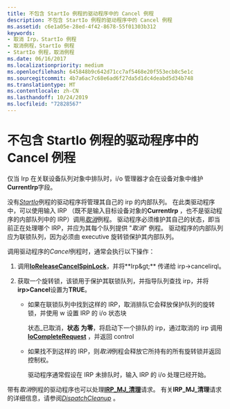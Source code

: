 ```yaml
---
title: 不包含 StartIo 例程的驱动程序中的 Cancel 例程
description: 不包含 StartIo 例程的驱动程序中的 Cancel 例程
ms.assetid: c6e1a05e-28ed-4f42-8678-55f01303b312
keywords:
- 取消 Irp，StartIo 例程
- 取消例程，StartIo 例程
- StartIo 例程，取消例程
ms.date: 06/16/2017
ms.localizationpriority: medium
ms.openlocfilehash: 645848b9c642d71cc7af5468e20f553ecb8c5e1c
ms.sourcegitcommit: 4b7a6ac7c68e6ad6f27da5d1dc4deabd5d34b748
ms.translationtype: MT
ms.contentlocale: zh-CN
ms.lasthandoff: 10/24/2019
ms.locfileid: "72828567"
---
```

# <a name="cancel-routines-in-drivers-without-startio-routines"></a>不包含 StartIo 例程的驱动程序中的 Cancel 例程





仅当 Irp 在关联设备队列对象中排队时，i/o 管理器才会在设备对象中维护**CurrentIrp**字段。

没有[*StartIo*](https://docs.microsoft.com/windows-hardware/drivers/ddi/wdm/nc-wdm-driver_startio)例程的驱动程序将管理其自己的 irp 的内部队列。 在此类驱动程序中，可以使用输入 IRP （既不是输入目标设备对象的**CurrentIrp** ，也不是驱动程序的内部队列中的 IRP）调用[*取消*](https://docs.microsoft.com/windows-hardware/drivers/ddi/wdm/nc-wdm-driver_cancel)例程。 驱动程序必须维护其自己的状态，即当前正在处理哪个 IRP，并应为其每个队列提供 "*取消*" 例程。 驱动程序的内部队列应为联锁队列，因为必须由 executive 旋转锁保护其内部队列。

调用驱动程序的*Cancel*例程时，通常会执行以下操作：

1.  调用[**IoReleaseCancelSpinLock**](https://docs.microsoft.com/previous-versions/windows/hardware/drivers/ff549550(v=vs.85))，并将**Irp&gt;** 传递给 irp->cancelirql。

2.  获取一个旋转锁，该锁用于保护其联锁队列，并指导队列查找 irp，并将**irp&gt;Cancel**设置为**TRUE**。

    -   如果在联锁队列中找到这样的 IRP，取消排队它会释放保护队列的旋转锁，并使用 w 设置 IRP 的 i/o 状态块

        状态\_已取消，**状态** **为零**，将启动下一个排队的 irp，通过取消的 irp 调用[**IoCompleteRequest**](https://docs.microsoft.com/windows-hardware/drivers/ddi/wdm/nf-wdm-iocompleterequest) ，并返回 control

    -   如果找不到这样的 IRP，则*取消*例程会释放它所持有的所有旋转锁并返回控制权。

        驱动程序通常假设在 IRP 未排队时，输入 IRP 的 i/o 处理已经开始。

带有*取消*例程的驱动程序也可以处理[**IRP\_MJ\_清理**](https://docs.microsoft.com/windows-hardware/drivers/kernel/irp-mj-cleanup)请求。 有关**IRP\_MJ\_清理**请求的详细信息，请参阅[*DispatchCleanup*](https://docs.microsoft.com/windows-hardware/drivers/ddi/wdm/nc-wdm-driver_dispatch) 。

 

 




